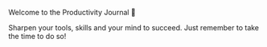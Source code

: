 Welcome to the Productivity Journal 📘 

Sharpen your tools, skills and your mind to succeed. Just remember to take the time to do so!